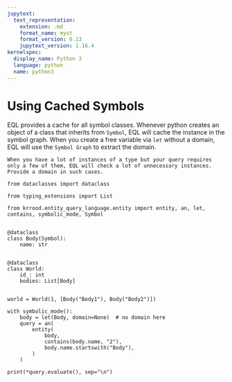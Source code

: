 ```yaml
---
jupytext:
  text_representation:
    extension: .md
    format_name: myst
    format_version: 0.13
    jupytext_version: 1.16.4
kernelspec:
  display_name: Python 3
  language: python
  name: python3
---
```



# Using Cached Symbols

EQL provides a cache for all symbol classes.
Whenever python creates an object of a class that inherits from `Symbol`, EQL will cache the instance in the symbol graph.
When you create a free variable via `let` without a domain, EQL will use the `Symbol Graph` to extract the domain.

```{warning}
When you have a lot of instances of a type but your query requires only a few of them, EQL will check a lot of unnecessary instances.
Provide a domain in such cases.
```

```{code-cell} ipython3
from dataclasses import dataclass

from typing_extensions import List

from krrood.entity_query_language.entity import entity, an, let, contains, symbolic_mode, Symbol


@dataclass
class Body(Symbol):
    name: str


@dataclass
class World:
    id_: int
    bodies: List[Body]


world = World(1, [Body("Body1"), Body("Body2")])

with symbolic_mode():
    body = let(Body, domain=None)  # no domain here
    query = an(
        entity(
            body,
            contains(body.name, "2"),
            body.name.startswith("Body"),
        )
    )

print(*query.evaluate(), sep="\n")
```
